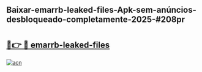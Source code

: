 ## Baixar-emarrb-leaked-files-Apk-sem-anúncios-desbloqueado-completamente-2025-#208pr

# <h2><a href="https://ainizakaria.my?title=emarrb-leaked-files&ref=20M">🔗👉 🔴 emarrb-leaked-files</a></h2>

[![acn](https://github.com/user-attachments/assets/0f9c940e-d8b0-45ae-aac7-cd30a18b3e1c)](https://ainizakaria.my?title=emarrb-leaked-files&ref=20M)

